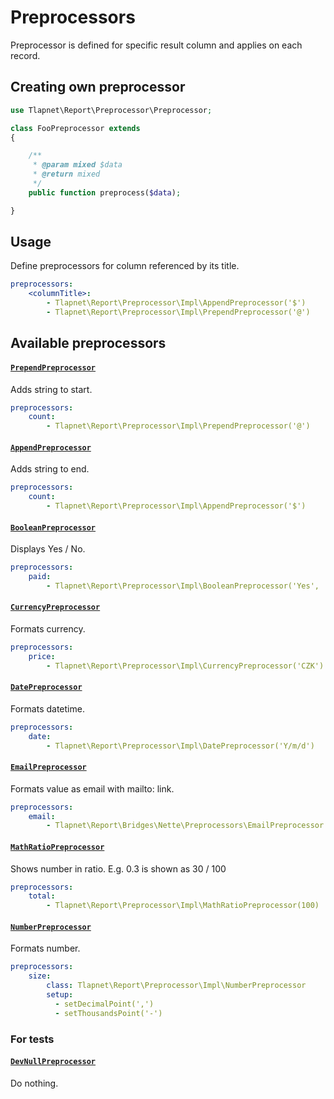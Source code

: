# Preprocessors

Preprocessor is defined for specific result column and applies on each record.

## Creating own preprocessor

```php
use Tlapnet\Report\Preprocessor\Preprocessor;

class FooPreprocessor extends
{

    /**
     * @param mixed $data
     * @return mixed
     */
    public function preprocess($data);

}
```

## Usage

Define preprocessors for column referenced by its title.

```yaml
preprocessors:
    <columnTitle>:
        - Tlapnet\Report\Preprocessor\Impl\AppendPreprocessor('$')
        - Tlapnet\Report\Preprocessor\Impl\PrependPreprocessor('@')
```

## Available preprocessors

#### [`PrependPreprocessor`](src/Model/Preprocessor/Impl/PrependPreprocessor.php)

Adds string to start.

```yaml
preprocessors:
    count:
        - Tlapnet\Report\Preprocessor\Impl\PrependPreprocessor('@')
```

#### [`AppendPreprocessor`](src/Model/Preprocessor/Impl/AppendPreprocessor.php)

Adds string to end.

```yaml
preprocessors:
    count:
        - Tlapnet\Report\Preprocessor\Impl\AppendPreprocessor('$')
```

#### [`BooleanPreprocessor`](src/Model/Preprocessor/Impl/BooleanPreprocessor.php)

Displays Yes / No.

```yaml
preprocessors:
    paid:
        - Tlapnet\Report\Preprocessor\Impl\BooleanPreprocessor('Yes', 'No')
```

#### [`CurrencyPreprocessor`](src/Model/Preprocessor/Impl/CurrencyPreprocessor.php)

Formats currency.

```yaml
preprocessors:
    price:
        - Tlapnet\Report\Preprocessor\Impl\CurrencyPreprocessor('CZK')
```

#### [`DatePreprocessor`](src/Model/Preprocessor/Impl/DatePreprocessor.php)

Formats datetime.

```yaml
preprocessors:
    date:
        - Tlapnet\Report\Preprocessor\Impl\DatePreprocessor('Y/m/d')
```


#### [`EmailPreprocessor`](src/Bridges/Nette/Preprocessors/EmailPreprocessor.php)

Formats value as email with mailto: link.

```yaml
preprocessors:
    email:
        - Tlapnet\Report\Bridges\Nette\Preprocessors\EmailPreprocessor
```

#### [`MathRatioPreprocessor`](src/Model/Preprocessor/Impl/MathRatioPreprocessor.php)

Shows number in ratio. E.g. 0.3 is shown as 30 / 100

```yaml
preprocessors:
    total:
        - Tlapnet\Report\Preprocessor\Impl\MathRatioPreprocessor(100)
```

#### [`NumberPreprocessor`](src/Model/Preprocessor/Impl/NumberPreprocessor.php)

Formats number.

```yaml
preprocessors:
    size:
        class: Tlapnet\Report\Preprocessor\Impl\NumberPreprocessor
        setup:
          - setDecimalPoint(',')
          - setThousandsPoint('-')
```

### For tests

#### [`DevNullPreprocessor`](src/Model/Preprocessor/Impl/DevNullPreprocessor.php)

Do nothing.
